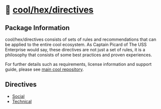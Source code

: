 # 📓 [cool/hex/directives](https://github.com/eser/cool/tree/dev/hex/directives)

## Package Information

cool/hex/directives consists of sets of rules and recommendations that can be
applied to the entire cool ecosystem. As Captain Picard of The USS Enterprise
would say, these directives are not just a set of rules, it is a philosophy that
consists of some best practices and proven experiences.

For further details such as requirements, license information and support guide,
please see [main cool repository](https://github.com/eser/cool).

## Directives

- [Social](01-social.md)
- [Technical](02-technical.md)
